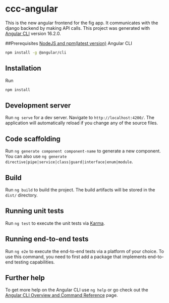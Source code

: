 # ccc-angular

This is the new angular frontend for the fig app. It communicates with the django backend by making API calls.
This project was generated with [Angular CLI](https://github.com/angular/angular-cli) version 16.2.0.

##Prerequisites
[NodeJS and npm(latest version)](https://nodejs.org/en/download)
Angular CLI

```bash
npm install -g @angular/cli
```

## Installation

Run

```bash
npm install
```

## Development server

Run `ng serve` for a dev server. Navigate to `http://localhost:4200/`. The application will automatically reload if you change any of the source files.

## Code scaffolding

Run `ng generate component component-name` to generate a new component. You can also use `ng generate directive|pipe|service|class|guard|interface|enum|module`.

## Build

Run `ng build` to build the project. The build artifacts will be stored in the `dist/` directory.

## Running unit tests

Run `ng test` to execute the unit tests via [Karma](https://karma-runner.github.io).

## Running end-to-end tests

Run `ng e2e` to execute the end-to-end tests via a platform of your choice. To use this command, you need to first add a package that implements end-to-end testing capabilities.

## Further help

To get more help on the Angular CLI use `ng help` or go check out the [Angular CLI Overview and Command Reference](https://angular.io/cli) page.
